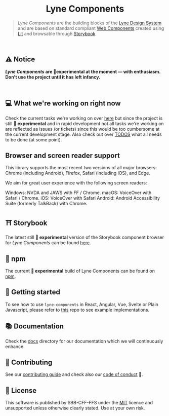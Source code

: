 <h1 align="center">
  Lyne Components
</h1>

> _Lyne Components_ are the building blocks of the [Lyne Design System](https://github.com/lyne-design-system/lyne/blob/master/docs/TERMINOLOGY.md#lyne)
> and are based on standard compliant [Web Components](https://github.com/lyne-design-system/lyne/blob/master/docs/TERMINOLOGY.md#web-components)
> created using [Lit](https://github.com/lyne-design-system/lyne/blob/master/docs/TERMINOLOGY.md#lit) and
> browsable through [Storybook](https://github.com/lyne-design-system/lyne/blob/master/docs/TERMINOLOGY.md#storybook)

<br>

## ⚠️ Notice

**_Lyne Components_ are 🧪experimental at the moment — with enthusiasm.<br>Don't use the project until it has left infancy.**

<br>

## 💻 What we're working on right now

Check the current tasks we're working on over [here](https://github.com/lyne-design-system/lyne-components/projects/4) but since the project is still **🧪 experimental** and in rapid development not all tasks we're working on are reflected as issues (or tickets) since this would be too cumbersome at the current development stage. Also check out over [TODOS](./TODOS.md) what all needs to be done (at some point).

## Browser and screen reader support

This library supports the most recent two versions of all major browsers: Chrome (including Android), Firefox, Safari (including iOS), and Edge.

We aim for great user experience with the following screen readers:

Windows: NVDA and JAWS with FF / Chrome.
macOS: VoiceOver with Safari / Chrome.
iOS: VoiceOver with Safari
Android: Android Accessibility Suite (formerly TalkBack) with Chrome.

## ⛩️ Storybook

The latest still **🧪 experimental** version of the Storybook component browser for _Lyne Components_ can be found [here](https://lyne-storybook.app.sbb.ch/).

## 🍱 npm

The current **🧪 experimental** build of Lyne Components can be found on [npm](https://www.npmjs.com/package/@sbb-esta/lyne-components).

## 🚀 Getting started

To see how to use `lyne-components` in React, Angular, Vue, Svelte or Plain Javascript, please refer to [this](https://github.com/lyne-design-system/lyne-getting-started) repo to see example implementations.

## 📚 Documentation

Check the [docs](docs/README.md) directory for our documentation which we will continuously enhance.

## 🙌 Contributing

See our [contributing guide](/.github/CONTRIBUTING.md) and check also our [code of conduct](/.github/CODE_OF_CONDUCT.md) 👀.

## 📝 License

This software is published by SBB-CFF-FFS under the [MIT](/LICENSE) licence and unsupported unless otherwise clearly stated. Use at your own risk.
